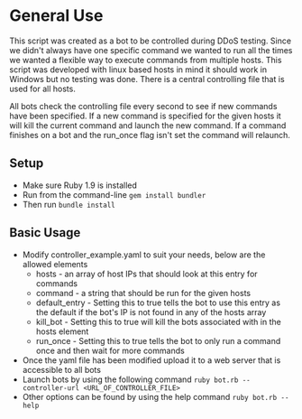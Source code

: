 # General Use
This script was created as a bot to be controlled during DDoS testing.  Since we didn't always have one specific command we wanted to run all the times we wanted a flexible way to execute commands from multiple hosts.  This script was developed with linux based hosts in mind it should work in Windows but no testing was done.  There is a central controlling file that is used for all hosts. 

All bots check the controlling file every second to see if new commands have been specified. If a new command is specified for the given hosts it will kill the current command and launch the new command.  If a command finishes on a bot and the run_once flag isn't set the command will relaunch. 

## Setup

 * Make sure Ruby 1.9 is installed
 * Run from the command-line `gem install bundler`
 * Then run `bundle install`

## Basic Usage

* Modify controller_example.yaml to suit your needs, below are the allowed elements
  * hosts - an array of host IPs that should look at this entry for commands
  * command - a string that should be run for the given hosts
  * default_entry - Setting this to true tells the bot to use this entry as the default if the bot's IP is not found in any of the hosts array
  * kill_bot - Setting this to true will kill the bots associated with in the hosts element
  * run_once - Setting this to true tells the bot to only run a command once and then wait for more commands
* Once the yaml file has been modified upload it to a web server that is accessible to all bots
* Launch bots by using the following command `ruby bot.rb --controller-url <URL_OF_CONTROLLER_FILE>`
* Other options can be found by using the help command `ruby bot.rb --help`